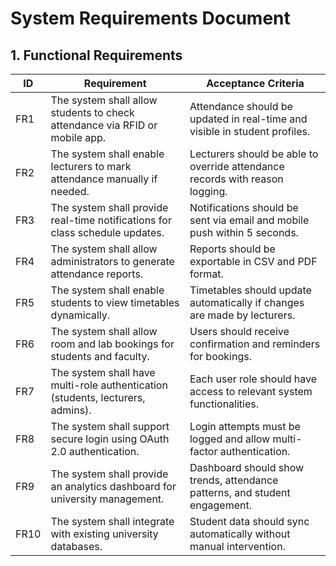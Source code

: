 # System Requirements Document

## 1. Functional Requirements

| ID | Requirement | Acceptance Criteria |
|----|------------|---------------------|
| FR1 | The system shall allow students to check attendance via RFID or mobile app. | Attendance should be updated in real-time and visible in student profiles. |
| FR2 | The system shall enable lecturers to mark attendance manually if needed. | Lecturers should be able to override attendance records with reason logging. |
| FR3 | The system shall provide real-time notifications for class schedule updates. | Notifications should be sent via email and mobile push within 5 seconds. |
| FR4 | The system shall allow administrators to generate attendance reports. | Reports should be exportable in CSV and PDF format. |
| FR5 | The system shall enable students to view timetables dynamically. | Timetables should update automatically if changes are made by lecturers. |
| FR6 | The system shall allow room and lab bookings for students and faculty. | Users should receive confirmation and reminders for bookings. |
| FR7 | The system shall have multi-role authentication (students, lecturers, admins). | Each user role should have access to relevant system functionalities. |
| FR8 | The system shall support secure login using OAuth 2.0 authentication. | Login attempts must be logged and allow multi-factor authentication. |
| FR9 | The system shall provide an analytics dashboard for university management. | Dashboard should show trends, attendance patterns, and student engagement. |
| FR10 | The system shall integrate with existing university databases. | Student data should sync automatically without manual intervention. |
